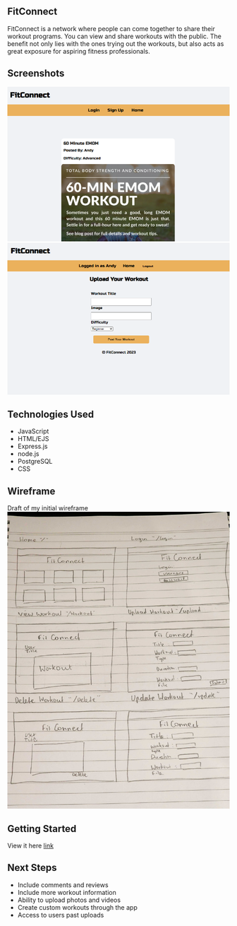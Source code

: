 ## FitConnect
FitConnect is a network where people can come together to share their workout programs. You can view and share workouts with the public. The benefit not only lies with the ones trying out the workouts, but also acts as great exposure for aspiring fitness professionals. 


## Screenshots
![Home Page](/images/Home%20Page.png)
![Upload](/images/Upload.png)

## Technologies Used
-   JavaScript
-   HTML/EJS
-   Express.js
-   node.js
-   PostgreSQL
-   CSS

## Wireframe
Draft of my initial wireframe
![Wireframe](/images/wireframe.jpg)

## Getting Started
View it here [link](https://fitconnect.onrender.com)

## Next Steps
-   Include comments and reviews
-   Include more workout information
-   Ability to upload photos and videos 
-   Create custom workouts through the app 
-   Access to users past uploads